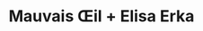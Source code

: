 ---
layout: post
category: concert
title: Mauvais Œil + Elisa Erka
artists: 
- Mauvais Œil
- Elisa Erka
place: 
- La Boule Noire
country: France
city: Paris
---